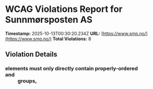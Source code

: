 # WCAG Violations Report for Sunnmørsposten AS

**Timestamp:** 2025-10-13T00:30:20.234Z
**URL:** [https://www.smp.no/](https://www.smp.no/)
**Total Violations:** 8

## Violation Details

### <dl> elements must only directly contain properly-ordered <dt> and <dd> groups, <script>, <template> or <div> elements

- **Impact:** serious
- **Description:** Ensure <dl> elements are structured correctly
- **Help URL:** https://dequeuniversity.com/rules/axe/4.10/definition-list?application=playwright
- **Tags:** cat.structure, wcag2a, wcag131, EN-301-549, EN-9.1.3.1
- **Count:** 2

#### Affected Elements:

- `.Credits:nth-child(2) > dl:nth-child(3)`
- `.Credits:nth-child(2) > dl:nth-child(4)`

### Frames must have an accessible name

- **Impact:** serious
- **Description:** Ensure <iframe> and <frame> elements have an accessible name
- **Help URL:** https://dequeuniversity.com/rules/axe/4.10/frame-title?application=playwright
- **Tags:** cat.text-alternatives, wcag2a, wcag412, section508, section508.22.i, TTv5, TT12.d, EN-301-549, EN-9.4.1.2
- **Count:** 1

#### Affected Elements:

- `#dakapo_postopbar`

### Heading levels should only increase by one

- **Impact:** moderate
- **Description:** Ensure the order of headings is semantically correct
- **Help URL:** https://dequeuniversity.com/rules/axe/4.10/heading-order?application=playwright
- **Tags:** cat.semantics, best-practice
- **Count:** 1

#### Affected Elements:

- `.gridfullsize.hot60.life20 > a > .text.t100 > h3`

### Aside should not be contained in another landmark

- **Impact:** moderate
- **Description:** Ensure the complementary landmark or aside is at top level
- **Help URL:** https://dequeuniversity.com/rules/axe/4.10/landmark-complementary-is-top-level?application=playwright
- **Tags:** cat.semantics, best-practice
- **Count:** 1

#### Affected Elements:

- `.teaserasides`

### Main landmark should not be contained in another landmark

- **Impact:** moderate
- **Description:** Ensure the main landmark is at top level
- **Help URL:** https://dequeuniversity.com/rules/axe/4.10/landmark-main-is-top-level?application=playwright
- **Tags:** cat.semantics, best-practice
- **Count:** 98

#### Affected Elements:

- `.gridfullsize.hot60.life20 > a > .text.t100`
- `.hot80.gridspotlight.card-size-large > a > .text.t100`
- `.Bundles:nth-child(1) > .OnePlusXTeasers.grid > .life40.hot60.gridspotlightside > a > .text.t100`
- `.Bundles:nth-child(1) > .OnePlusXTeasers.grid > .hot60.gridspotlightside.life20 > a > .text.t100`
- `.hot80.life60.gridspotlightside > a > .text.t100`
- `.flipped.OnePlusXTeasers.grid:nth-child(1) > .hot70.gridspotlight.card-size-large > a > .text.t100`
- `.flipped.OnePlusXTeasers.grid:nth-child(1) > .life40.hot60.gridspotlightside > a > .text.t100`
- `.ThreeTeasers.grid:nth-child(2) > .hot60.gridtriple.life20:nth-child(1) > a > .text.t100`
- `.life60.hot70.is-dark-skin > a > .text.t100`
- `.ThreeTeasers.grid:nth-child(2) > .hot60.gridtriple.life20:nth-child(3) > a > .text.t100`
- `.OnePlusXTeasers.grid:nth-child(4) > .gridspotlight.card-size-large.hot50 > a > .text.t100`
- `.OnePlusXTeasers.grid:nth-child(4) > .life40.hot60.gridspotlightside > a > .text.t100`
- `.OnePlusXTeasers.grid:nth-child(4) > .hot40.gridspotlightside.life20 > a > .text.t100`
- `.is-dark-skin.hot30.is-skin > a > .text.t100`
- `.flipped.OnePlusXTeasers.grid:nth-child(5) > .gridspotlight.card-size-large.hot60 > a > .text.t100`
- `.life60.hot30.gridspotlightside > a > .text.t100`
- `.flipped.OnePlusXTeasers.grid:nth-child(5) > .no-image.is-aske-skin.hot50 > a > .text.t100`
- `.AdWithTeaser.grid:nth-child(6) > .hot40.gridtriple.life20 > a > .text.t100`
- `.ThreeTeasers.grid:nth-child(7) > .hot40.gridtriple.life20 > a > .text.t100`
- `.life60.hot60.gridtriple > a > .text.t100`
- `.ThreeTeasers.grid:nth-child(7) > .is-dark-skin.is-skin.hot60 > a > .text.t100`
- `.OnePlusXTeasers.grid:nth-child(8) > .gridspotlight.card-size-large.life40 > a > .text.t100`
- `.OnePlusXTeasers.grid:nth-child(8) > .is-aske-skin.is-skin.life40 > a > .text.t100`
- `.OnePlusXTeasers.grid:nth-child(8) > .no-image.is-aske-skin.hot50 > a > .text.t100`
- `.OnePlusXTeasers.grid:nth-child(8) > .opinion.hot40.gridspotlightside > a > .text.t100`
- `.hot70.life40.gridspotlightside > a > .text.t100`
- `.flipped.OnePlusXTeasers.grid:nth-child(10) > .gridspotlight.card-size-large.life40 > a > .text.t100`
- `.flipped.OnePlusXTeasers.grid:nth-child(10) > .life40.hot60.gridspotlightside > a > .text.t100`
- `.flipped.OnePlusXTeasers.grid:nth-child(10) > .no-image.is-aske-skin.hot50 > a > .text.t100`
- `.ThreeTeasers.grid:nth-child(13) > .life40.hot60.gridtriple > a > .text.t100`
- `.opinion.hot30.gridtriple > a > .text.t100`
- `.hot70.life40.gridtriple > a > .text.t100`
- `.OnePlusXTeasers.grid:nth-child(15) > .hot70.gridspotlight.card-size-large > a > .text.t100`
- `.OnePlusXTeasers.grid:nth-child(15) > .hot30.gridspotlightside.life20:nth-child(2) > a > .text.t100`
- `.OnePlusXTeasers.grid:nth-child(15) > .hot50.life40.gridspotlightside > a > .text.t100`
- `a[href$="e39-stengd"] > .text.t100`
- `.AdWithTeaser.flipped.grid:nth-child(16) > .is-aske-skin.hot50.is-skin > a > .text.t100`
- `.TwoTeasers.grid:nth-child(17) > .griddouble.no-image.is-aske-skin:nth-child(1) > a > .text.t100`
- `.griddouble.no-image.is-aske-skin:nth-child(2) > a > .text.t100`
- `.hot30.gridtriple.life20:nth-child(1) > a > .text.t100`
- `.ThreeTeasers.grid:nth-child(18) > .hot40.gridtriple.life20 > a > .text.t100`
- `.hot30.gridtriple.life20:nth-child(3) > a > .text.t100`
- `.TwoTeasers.grid:nth-child(20) > .griddouble.no-image.hot40 > a > .text.t100`
- `.tip > a > .text.t100`
- `.opinion.hot40.gridtriple > a > .text.t100`
- `.life40.hot60.gridspotlightside:nth-child(1) > a > .text.t100`
- `.opinion.gridspotlight.card-size-large > a > .text.t100`
- `.flipped.OnePlusXTeasers.grid:nth-child(22) > .life40.hot60.gridspotlightside:nth-child(3) > a > .text.t100`
- `.flipped.OnePlusXTeasers.grid:nth-child(22) > .no-image.is-aske-skin.hot40 > a > .text.t100`
- `.ThreeTeasers.grid:nth-child(24) > .is-dark-skin.is-skin.hot60 > a > .text.t100`
- `.ThreeTeasers.grid:nth-child(24) > .hot50.gridtriple.life20 > a > .text.t100`
- `.ThreeTeasers.grid:nth-child(24) > .life40.hot60.gridtriple > a > .text.t100`
- `.AdWithTeaser.flipped.grid:nth-child(25) > .hot50.gridtriple.life20 > a > .text.t100`
- `.OnePlusXTeasers.grid:nth-child(26) > .gridspotlight.card-size-large.hot60 > a > .text.t100`
- `.OnePlusXTeasers.grid:nth-child(26) > .hot30.gridspotlightside.life20 > a > .text.t100`
- `.OnePlusXTeasers.grid:nth-child(26) > .hot40.gridspotlightside.life20 > a > .text.t100`
- `.flipped.OnePlusXTeasers.grid:nth-child(27) > .hot30.gridspotlightside.life20 > a > .text.t100`
- `.flipped.OnePlusXTeasers.grid:nth-child(27) > .gridspotlight.card-size-large.hot40 > a > .text.t100`
- `.flipped.OnePlusXTeasers.grid:nth-child(27) > .hot40.gridspotlightside.life20:nth-child(3) > a > .text.t100`
- `.flipped.OnePlusXTeasers.grid:nth-child(27) > .no-image.is-aske-skin.hot40 > a > .text.t100`
- `.ThreeTeasers.grid:nth-child(29) > .life40.hot60.gridtriple > a > .text.t100`
- `.ThreeTeasers.grid:nth-child(29) > .is-dark-skin.hot50.is-skin > a > .text.t100`
- `.ThreeTeasers.grid:nth-child(29) > .hot50.life40.gridtriple > a > .text.t100`
- `.OnePlusXTeasers.grid:nth-child(30) > .hot70.gridspotlight.card-size-large > a > .text.t100`
- `.OnePlusXTeasers.grid:nth-child(30) > .is-aske-skin.hot50.is-skin:nth-child(2) > a > .text.t100`
- `.OnePlusXTeasers.grid:nth-child(30) > .no-image.hot40.gridspotlightside > a > .text.t100`
- `.OnePlusXTeasers.grid:nth-child(30) > .is-aske-skin.hot50.is-skin:nth-child(4) > a > .text.t100`
- `.card-size-medium.griddouble.hot50 > a > .text.t100`
- `.card-size-medium.hot80.griddouble > a > .text.t100`
- `.AdWithTeaser.grid:nth-child(34) > .is-dark-skin.is-skin.hot60 > a > .text.t100`
- `.TwoTeasers.grid:nth-child(35) > .griddouble.no-image.is-aske-skin > a > .text.t100`
- `.is-dark-skin-prefix-red > a > .text.t100`
- `.ThreeTeasers.grid:nth-child(37) > .hot40.gridtriple.life20:nth-child(1) > a > .text.t100`
- `.ThreeTeasers.grid:nth-child(37) > .hot30.gridtriple.life20 > a > .text.t100`
- `.hot40.gridtriple.life20:nth-child(3) > a > .text.t100`
- `.AdWithTeaser.flipped.grid:nth-child(39) > .hot40.gridtriple.life20 > a > .text.t100`
- `.flipped.OnePlusXTeasers.grid:nth-child(40) > .is-aske-skin.hot50.is-skin > a > .text.t100`
- `.flipped.OnePlusXTeasers.grid:nth-child(40) > .gridspotlight.card-size-large.life40 > a > .text.t100`
- `.is-dark-skin.no-image.hot50 > a > .text.t100`
- `.flipped.OnePlusXTeasers.grid:nth-child(40) > .hot60.gridspotlightside.life20 > a > .text.t100`
- `.AdWithTeaser.grid:nth-child(41) > .hot60.gridtriple.life20 > a > .text.t100`
- `.OnePlusXTeasers.grid:nth-child(42) > .gridspotlight.card-size-large.is-aske-skin > a > .text.t100`
- `.is-prefix-red-skin.hot80.is-skin > a > .text.t100`
- `.OnePlusXTeasers.grid:nth-child(42) > .hot60.gridspotlightside.life20 > a > .text.t100`
- `.hot30.no-image.is-aske-skin > a > .text.t100`
- `.hot50.gridtriple.life20:nth-child(1) > a > .text.t100`
- `.is-prefix-red-skin.hot50.is-skin > a > .text.t100`
- `.hot40.life40.gridtriple > a > .text.t100`
- `.opinion.hot50.life40 > a > .text.t100`
- `.flipped.OnePlusXTeasers.grid:nth-child(44) > .gridspotlight.card-size-large.hot50 > a > .text.t100`
- `.flipped.OnePlusXTeasers.grid:nth-child(44) > .opinion.hot40.life40 > a > .text.t100`
- `.OnePlusXTeasers.grid:nth-child(45) > .gridspotlight.card-size-large.hot40 > a > .text.t100`
- `.OnePlusXTeasers.grid:nth-child(45) > .hot30.gridspotlightside.life20 > a > .text.t100`
- `.OnePlusXTeasers.grid:nth-child(45) > .opinion.hot40.life40 > a > .text.t100`
- `.OnePlusXTeasers.grid:nth-child(45) > .no-image.is-aske-skin.is-skin > a > .text.t100`
- `.ThreeTeasers.grid:nth-child(46) > .is-aske-skin.is-skin.hot60 > a > .text.t100`
- `.ThreeTeasers.grid:nth-child(46) > .hot50.life40.gridtriple > a > .text.t100`
- `.ThreeTeasers.grid:nth-child(46) > .hot60.gridtriple.life20:nth-child(3) > a > .text.t100`

### Document should not have more than one main landmark

- **Impact:** moderate
- **Description:** Ensure the document has at most one main landmark
- **Help URL:** https://dequeuniversity.com/rules/axe/4.10/landmark-no-duplicate-main?application=playwright
- **Tags:** cat.semantics, best-practice
- **Count:** 1

#### Affected Elements:

- `.Layout`

### Landmarks should have a unique role or role/label/title (i.e. accessible name) combination

- **Impact:** moderate
- **Description:** Ensure landmarks are unique
- **Help URL:** https://dequeuniversity.com/rules/axe/4.10/landmark-unique?application=playwright
- **Tags:** cat.semantics, best-practice
- **Count:** 2

#### Affected Elements:

- `.top`
- `.Layout`

### Elements should not have tabindex greater than zero

- **Impact:** serious
- **Description:** Ensure tabindex attribute values are not greater than 0
- **Help URL:** https://dequeuniversity.com/rules/axe/4.10/tabindex?application=playwright
- **Tags:** cat.keyboard, best-practice
- **Count:** 2

#### Affected Elements:

- `.user`
- `.main`
